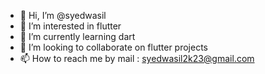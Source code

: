 - 👋 Hi, I’m @syedwasil
- 👀 I’m interested in flutter
- 🌱 I’m currently learning dart
- 💞️ I’m looking to collaborate on flutter projects
- 📫 How to reach me by mail : syedwasil2k23@gmail.com
<!---
syedwasil/syedwasil is a ✨ special ✨ repository because its `README.md` (this file) appears on your GitHub profile.
You can click the Preview link to take a look at your changes.
--->
